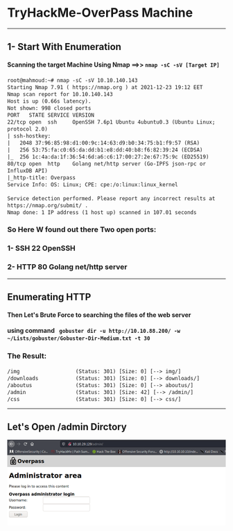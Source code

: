 # TryHackMe-OverPass Machine
----------------------------------------------------------------------
## 1- Start With Enumeration
#### Scanning the target Machine Using Nmap ==>> `nmap -sC -sV [Target IP]`
```
root@mahmoud:~# nmap -sC -sV 10.10.140.143
Starting Nmap 7.91 ( https://nmap.org ) at 2021-12-23 19:12 EET
Nmap scan report for 10.10.140.143
Host is up (0.66s latency).
Not shown: 998 closed ports
PORT   STATE SERVICE VERSION
22/tcp open  ssh     OpenSSH 7.6p1 Ubuntu 4ubuntu0.3 (Ubuntu Linux; protocol 2.0)
| ssh-hostkey: 
|   2048 37:96:85:98:d1:00:9c:14:63:d9:b0:34:75:b1:f9:57 (RSA)
|   256 53:75:fa:c0:65:da:dd:b1:e8:dd:40:b8:f6:82:39:24 (ECDSA)
|_  256 1c:4a:da:1f:36:54:6d:a6:c6:17:00:27:2e:67:75:9c (ED25519)
80/tcp open  http    Golang net/http server (Go-IPFS json-rpc or InfluxDB API)
|_http-title: Overpass
Service Info: OS: Linux; CPE: cpe:/o:linux:linux_kernel

Service detection performed. Please report any incorrect results at https://nmap.org/submit/ .
Nmap done: 1 IP address (1 host up) scanned in 107.01 seconds

```
### So Here W found out there Two open ports:
### 1- SSH 22 OpenSSH
### 2- HTTP 80 Golang net/http server
-------------------------------------------------------------------
## Enumerating HTTP
#### Then Let's Brute Force to searching the files of the web server
#### using command ` gobuster dir -u http://10.10.88.200/ -w ~/Lists/gobuster/Gobuster-Dir-Medium.txt -t 30`
### The Result:
```
/img                  (Status: 301) [Size: 0] [--> img/]
/downloads            (Status: 301) [Size: 0] [--> downloads/]
/aboutus              (Status: 301) [Size: 0] [--> aboutus/]
/admin                (Status: 301) [Size: 42] [--> /admin/]
/css                  (Status: 301) [Size: 0] [--> css/]
```
-------------------------------------------------------------------

## Let's Open /admin Dirctory
![Image of mahmoudashraf1344](https://github.com/0x1mahmoud/TryHackMe-Nax/blob/main/img/image-149.webp)
